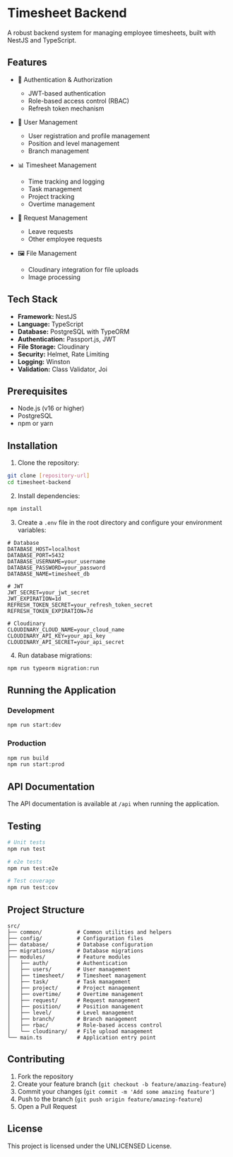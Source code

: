 # Timesheet Backend

A robust backend system for managing employee timesheets, built with NestJS and TypeScript.

## Features

- 🔐 Authentication & Authorization

  - JWT-based authentication
  - Role-based access control (RBAC)
  - Refresh token mechanism

- 👥 User Management

  - User registration and profile management
  - Position and level management
  - Branch management

- 📊 Timesheet Management

  - Time tracking and logging
  - Task management
  - Project tracking
  - Overtime management

- 📝 Request Management

  - Leave requests
  - Other employee requests

- 🖼️ File Management
  - Cloudinary integration for file uploads
  - Image processing

## Tech Stack

- **Framework:** NestJS
- **Language:** TypeScript
- **Database:** PostgreSQL with TypeORM
- **Authentication:** Passport.js, JWT
- **File Storage:** Cloudinary
- **Security:** Helmet, Rate Limiting
- **Logging:** Winston
- **Validation:** Class Validator, Joi

## Prerequisites

- Node.js (v16 or higher)
- PostgreSQL
- npm or yarn

## Installation

1. Clone the repository:

```bash
git clone [repository-url]
cd timesheet-backend
```

2. Install dependencies:

```bash
npm install
```

3. Create a `.env` file in the root directory and configure your environment variables:

```env
# Database
DATABASE_HOST=localhost
DATABASE_PORT=5432
DATABASE_USERNAME=your_username
DATABASE_PASSWORD=your_password
DATABASE_NAME=timesheet_db

# JWT
JWT_SECRET=your_jwt_secret
JWT_EXPIRATION=1d
REFRESH_TOKEN_SECRET=your_refresh_token_secret
REFRESH_TOKEN_EXPIRATION=7d

# Cloudinary
CLOUDINARY_CLOUD_NAME=your_cloud_name
CLOUDINARY_API_KEY=your_api_key
CLOUDINARY_API_SECRET=your_api_secret
```

4. Run database migrations:

```bash
npm run typeorm migration:run
```

## Running the Application

### Development

```bash
npm run start:dev
```

### Production

```bash
npm run build
npm run start:prod
```

## API Documentation

The API documentation is available at `/api` when running the application.

## Testing

```bash
# Unit tests
npm run test

# e2e tests
npm run test:e2e

# Test coverage
npm run test:cov
```

## Project Structure

```
src/
├── common/           # Common utilities and helpers
├── config/           # Configuration files
├── database/         # Database configuration
├── migrations/       # Database migrations
├── modules/          # Feature modules
│   ├── auth/         # Authentication
│   ├── users/        # User management
│   ├── timesheet/    # Timesheet management
│   ├── task/         # Task management
│   ├── project/      # Project management
│   ├── overtime/     # Overtime management
│   ├── request/      # Request management
│   ├── position/     # Position management
│   ├── level/        # Level management
│   ├── branch/       # Branch management
│   ├── rbac/         # Role-based access control
│   └── cloudinary/   # File upload management
└── main.ts           # Application entry point
```

## Contributing

1. Fork the repository
2. Create your feature branch (`git checkout -b feature/amazing-feature`)
3. Commit your changes (`git commit -m 'Add some amazing feature'`)
4. Push to the branch (`git push origin feature/amazing-feature`)
5. Open a Pull Request

## License

This project is licensed under the UNLICENSED License.
